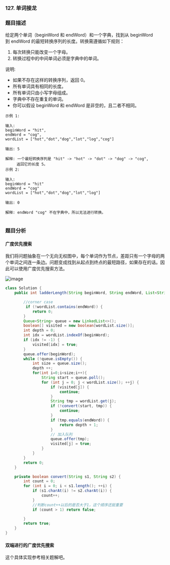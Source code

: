 ### 127. 单词接龙

### 题目描述

给定两个单词（beginWord 和 endWord）和一个字典，找到从 beginWord 到 endWord 的最短转换序列的长度。转换需遵循如下规则：

1. 每次转换只能改变一个字母。
1. 转换过程中的中间单词必须是字典中的单词。

说明:

- 如果不存在这样的转换序列，返回 0。
- 所有单词具有相同的长度。
- 所有单词只由小写字母组成。
- 字典中不存在重复的单词。
- 你可以假设 beginWord 和 endWord 是非空的，且二者不相同。



```
示例 1:

输入:
beginWord = "hit",
endWord = "cog",
wordList = ["hot","dot","dog","lot","log","cog"]

输出: 5

解释: 一个最短转换序列是 "hit" -> "hot" -> "dot" -> "dog" -> "cog",
     返回它的长度 5。
示例 2:

输入:
beginWord = "hit"
endWord = "cog"
wordList = ["hot","dot","dog","lot","log"]

输出: 0

解释: endWord "cog" 不在字典中，所以无法进行转换。


```

### 题目分析

#### 广度优先搜索

我们将问题抽象在一个无向无权图中，每个单词作为节点，差距只有一个字母的两个单词之间连一条边。问题变成找到从起点到终点的最短路径，如果存在的话。因此可以使用广度优先搜索方法。

![image](http://note.youdao.com/yws/res/29669/8515685E94764C5085C1A286395523BA)


```java
class Solution {
    public int ladderLength(String beginWord, String endWord, List<String> wordList) {

        //corner case
         if (!wordList.contains(endWord)) {
            return 0;
        }
        Queue<String> queue = new LinkedList<>();
        boolean[] visited = new boolean[wordList.size()];
        int depth = 0;
        int idx = wordList.indexOf(beginWord);
        if (idx != -1) {
            visited[idx] = true;
        }
        queue.offer(beginWord);
        while (!queue.isEmpty()) {
            int size = queue.size();
            depth ++;
            for(int i=0;i<size;i++){
                String start = queue.poll();
                for (int j = 0; j < wordList.size(); ++j) {
                    if (visited[j]) {
                        continue;
                    }
                    String tmp = wordList.get(j);
                    if (!convert(start, tmp)) {
                        continue;
                    }
                    if (tmp.equals(endWord)) {
                        return depth + 1;
                    }
                    // 加入队列
                    queue.offer(tmp);
                    visited[j] = true;
                }
            }
        }
        return 0;
    }

    private boolean convert(String s1, String s2) {
        int count = 0;
        for (int i = 0; i < s1.length(); ++i) {
            if (s1.charAt(i) != s2.charAt(i)) {
                count++;
            }
            //判断count++以后的是否大于1，这个顺序还挺重要
            if (count > 1) return false;

        }
        return true;
    }
}
```

#### 双端进行的广度优先搜索

这个具体实现参考相关题解吧。


